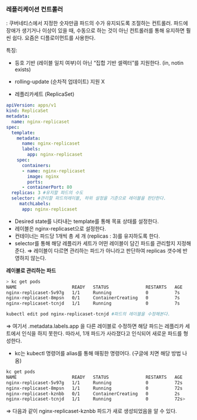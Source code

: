 ### 레플리케이션 컨트롤러

: 쿠버네티스에서 지정한 숫자만큼 파드의 수가 유지되도록 조절하는 컨트롤러. 파드에 장애가 생기거나 이상이 있을 때, 수동으로 하는 것이 아닌 컨트롤러를 통해 유지하면 훨씬 쉽다. 요즘은 디플로이먼트를 사용한다.

특징:

- 등호 기반 (레이블 일치 여부)이 아닌 “집합 기반 셀렉터”를 지원한다. (in, notin exists)
- rolling-update (순차적 업데이트) 지원 X

- 레플리카세트 (ReplicaSet)

```yaml
apiVersion: apps/v1
kind: ReplicaSet
metadata:
  name: nginx-replicaset
spec:
  template:
    metadata:
      name: nginx-replicaset
      labels:
        app: nginx-replicaset
    spec:
      containers:
      - name: nginx-replicaset
        image: nginx
        ports:
      - containerPort: 80
  replicas: 3 #유지할 파드의 수도
  selector: #관리할 파드의레이블, 하위 설정을 기준으로 레이블을 판단한다.
     matchLabels:
      app: nginx-replicaset
```

- Desired state를 나타내는 template를 통해 목표 상태를 설정한다.
- 레이블은 nginx-replicaset으로 설정한다.
- 컨테이너는 파드당 1개씩 총 세 개 (replicas : 3)를 유지하도록 한다.
- selector를 통해 해당 레플리카 세트가 어떤 레이블이 담긴 파드를 관리할지 지정해준다.
⇒ 레이블이 다르면 관리하는 파드가 아니라고 판단하여 replicas 갯수에 반영하지 않는다.

**레이블로 관리하는 파드**

```bash
> kc get pods
NAME                     READY   STATUS              RESTARTS   AGE
nginx-replicaset-5v97g   1/1     Running             0          7s
nginx-replicaset-8mpsn   0/1     ContainerCreating   0          7s
nginx-replicaset-tcnjd   1/1     Running             0          7s
```

```bash
kubectl edit pod nginx-replicaset-tcnjd #파드의 레이블을 수정해본다.
```

⇒ 여기서 .metadata.labels.app 을 다른 레이블로 수정하면 해당 파드는 레플리카 세트에서 인식을 하지 못한다. 따라서, 1개 파드가 사라졌다고 인식되어 새로운 파드를 형성한다.
+ kc는 kubectl 명령어를 alias를 통해 매핑한 명령어다. (구글에 치면 해당 방법 나옴)

```bash
kc get pods
NAME                     READY   STATUS              RESTARTS   AGE
nginx-replicaset-5v97g   1/1     Running             0          72s
nginx-replicaset-8mpsn   1/1     Running             0          72s
nginx-replicaset-kznbb   0/1     ContainerCreating   0          2s
nginx-replicaset-tcnjd   1/1     Running             0          72s>
```

⇒ 다음과 같이 nginx-replicaset-kznbb 파드가 새로 생성되었음을 알 수 있다.
